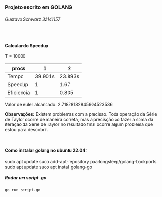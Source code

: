 ### Projeto escrito em GOLANG
###### Gustavo Schwarz 32141157

<br>

#### Calculando Speedup

T = 10000

| procs | 1 | 2 |
|---|---|---|
| Tempo | 39.901s | 23.893s |
| Speedup | 1 | 1.67 |
| Eficiencia | 1 | 0.835 |


Valor de euler alcancado:
2.71828182845904523536


**Observações:**
Existem problemas com a precisao. Toda operação da Série de Taylor ocorre de maneira correta, mas a precisção ao fazer a soma da iteração da Série de Taylor no resultado final ocorre algum problema que estou para descobrir.

<br>

#### Como instalar golang no ubuntu 22.04:
sudo apt update
sudo add-apt-repository ppa:longsleep/golang-backports
sudo apt update
sudo apt install golang-go


##### Rodar um script .go

```
go run script.go
```





